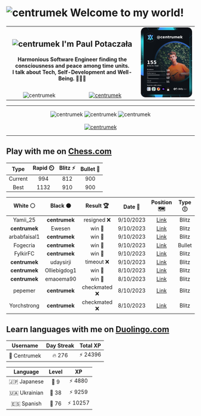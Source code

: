 <h1>
  <img
    src="https://emojis.slackmojis.com/emojis/images/1531849430/4246/blob-sunglasses.gif"
    width="30"
    alt="centrumek"
  />
  Welcome to my world!
</h1>

<table>
  <tbody>
    <tr>
      <td align="center" width="70%" colspan="2">
        <h2>
          <img
            src="https://raw.githubusercontent.com/MartinHeinz/MartinHeinz/master/wave.gif"
            width="30px"
            alt="centrumek"
          />
          I'm Paul Potaczała
        </h2>
        <h4>
          Harmonious Software Engineer finding the consciousness and peace among time units.
          <br/>
          I talk about Tech, Self-Development and Well-Being. 🌿🧘🚀
        </h4>
      </td>
      <td width="30%" rowspan="2">
        <a href="https://app.daily.dev/centrumek">
          <img
            src="./devcard.png"
            alt="centrumek"
          />
        </a>
      </td>
    </tr>
    <tr align="center">
      <td>
        <img
          src="https://komarev.com/ghpvc/?username=centrumek&label=visitors&color=0e75b6&style=flat"
          alt="centrumek"
        >
      </td>
      <td>
        <a href="https://stackoverflow.com/users/14496012/centrumek">
          <img
            src="https://stackoverflow.com/users/flair/14496012.png?theme=dark"
            alt="centrumek"
          >
        </a>
      </td>
    </tr>
  </tbody>
</table>

---
<div align="center">
  <img 
    src="https://github-readme-stats.vercel.app/api?username=centrumek&show_icons=true&count_private=true&theme=dark&hide_border=true&hide=issues,contribs&bg_color=00000000"
    alt="centrumek"
  />
  <img
    src="https://github-readme-stats.vercel.app/api/top-langs/?username=centrumek&layout=compact&hide_border=true&theme=dark&bg_color=00000000&langs_count=6&exclude_repo=air-statistic-app"
    alt="centrumek"
  />
  <img 
    src="https://github-readme-streak-stats.herokuapp.com?user=centrumek&theme=dark&hide_border=true&background=FFFFFF00"
    alt="centrumek"
  />
  <br/>
  <br/>
  <a href="https://www.buymeacoffee.com/centrumek">
    <img
      src="https://cdn.buymeacoffee.com/buttons/v2/default-orange.png"
      height="50"
      width="210"
      alt="centrumek"
    />
  </a>
</div>

---

## Play with me on [Chess.com](https://www.chess.com/member/centrumek)

<div align="center">
<!--START_SECTION:chessStats-->
<!-- Automatically generated with https://github.com/Balastrong/chess-stats-action -->

| Type | Rapid ⏲️ | Blitz ⚡ | Bullet 🔫 |
|:---:|:---:|:---:|:---:|
| Current | 994 | 812 | 900 |
| Best | 1132 | 910 | 900 |

| White ⚪ | Black ⚫ | Result 🏆 | Date 📅 | Position 🗺️ | Type 🕕 |
|:---:|:---:|:---:|:---:|:---:|:---:|
| Yamii_25 | **centrumek** | resigned ❌ | 9/10/2023 | <a href="http://www.ee.unb.ca/cgi-bin/tervo/fen.pl?select=8/p4p2/8/N6p/1p5P/3Q2P1/PPP5/1K3k2 b - -">Link</a> | Blitz |
| **centrumek** | Ewesen | win 🥇 | 9/10/2023 | <a href="http://www.ee.unb.ca/cgi-bin/tervo/fen.pl?select=6k1/4P3/2p3p1/1p1p4/pP1PpK2/P1P4q/6q1/8 b - -">Link</a> | Blitz |
| arbabfaisal1 | **centrumek** | win 🥇 | 9/10/2023 | <a href="http://www.ee.unb.ca/cgi-bin/tervo/fen.pl?select=8/8/8/6Q1/k1p5/2P4P/1q3PPK/8 w - -">Link</a> | Blitz |
| Fogecria | **centrumek** | win 🥇 | 9/10/2023 | <a href="http://www.ee.unb.ca/cgi-bin/tervo/fen.pl?select=8/7p/1p2R1p1/p3Bp2/6P1/1k5P/1P3P1K/7r w - -">Link</a> | Bullet |
| FylkirFC | **centrumek** | win 🥇 | 9/10/2023 | <a href="http://www.ee.unb.ca/cgi-bin/tervo/fen.pl?select=r2qkb1r/2p5/p2p4/1p5p/1n1Pp3/P3P1P1/1P3K1P/R1Nb1B1R w kq -">Link</a> | Blitz |
| **centrumek** | udaysirji | timeout ❌ | 9/10/2023 | <a href="http://www.ee.unb.ca/cgi-bin/tervo/fen.pl?select=6q1/3k4/3p1p1K/7p/p3P2P/P2P2p1/5r2/8 w - -">Link</a> | Blitz |
| **centrumek** | Olliebigdog1 | win 🥇 | 8/10/2023 | <a href="http://www.ee.unb.ca/cgi-bin/tervo/fen.pl?select=2B3k1/5ppp/1p3n2/8/1p1PP3/1Q3PbP/P7/1K5R b - -">Link</a> | Blitz |
| **centrumek** | emaoema90 | win 🥇 | 8/10/2023 | <a href="http://www.ee.unb.ca/cgi-bin/tervo/fen.pl?select=8/8/7R/8/3p3k/3K4/7P/8 b - -">Link</a> | Blitz |
| pepemer | **centrumek** | checkmated ❌ | 8/10/2023 | <a href="http://www.ee.unb.ca/cgi-bin/tervo/fen.pl?select=r2k1r2/p2Q2R1/3p1p1p/2p5/1p1pP3/3P3P/PPP2P2/1K2R3 b - -">Link</a> | Blitz |
| Yorchstrong | **centrumek** | checkmated ❌ | 8/10/2023 | <a href="http://www.ee.unb.ca/cgi-bin/tervo/fen.pl?select=r2qkb1r/ppp2Qpp/3p4/3Bp3/3nP3/7P/PPPP1PP1/R1B1K2R b KQkq -">Link</a> | Blitz |

<!--END_SECTION:chessStats-->
</div>

## Learn languages with me on [Duolingo.com](https://www.duolingo.com/profile/Centrumek)

<div align="center">
<!--START_SECTION:duolingoStats-->
<!-- Automatically generated with https://github.com/centrumek/duolingo-readme-stats-->

| Username | Day Streak | Total XP |
|:---:|:---:|:---:|
| 👤 Centrumek | 🔥 276 | ⚡ 24396 |

| Language | Level | XP |
|:---:|:---:|:---:|
| 🇯🇵 Japanese | 👑 9 | ⚡ 4880 |
| 🇺🇦 Ukrainian | 👑 38 | ⚡ 9259 |
| 🇪🇸 Spanish | 👑 76 | ⚡ 10257 |

<!--END_SECTION:duolingoStats-->
</div>
<!--
**centrumek/centrumek** is a ✨ _special_ ✨ repository because its `README.md` (this file) appears on your GitHub profile.

Here are some ideas to get you started:

- 🔭 I’m currently working on ...
- 🌱 I’m currently learning ...
- 👯 I’m looking to collaborate on ...
- 🤔 I’m looking for help with ...
- 💬 Ask me about ...
- 📫 How to reach me: ...
- 😄 Pronouns: ...
- ⚡ Fun fact: ...
-->
